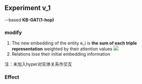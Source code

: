## Experiment v_1
--based **KB-GAT(1-hop)**
### modify
1. The new embedding of the entity e_i is **the sum of each triple representation** weighted by their attention values 
	![](http://latex.codecogs.com/svg.latex?{e_j||e_i||g_k})
2. Relations lose their initial embedding information
	
注：未加入hyper对实体关系作交互
### Effect
